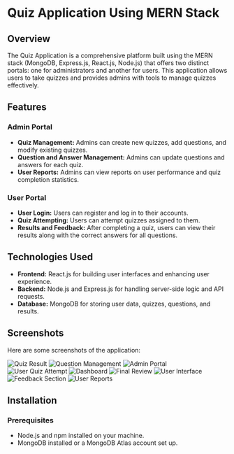 # Quiz Application Using MERN Stack

## Overview
The Quiz Application is a comprehensive platform built using the MERN stack (MongoDB, Express.js, React.js, Node.js) that offers two distinct portals: one for administrators and another for users. This application allows users to take quizzes and provides admins with tools to manage quizzes effectively.

## Features

### Admin Portal
- **Quiz Management:** Admins can create new quizzes, add questions, and modify existing quizzes.
- **Question and Answer Management:** Admins can update questions and answers for each quiz.
- **User Reports:** Admins can view reports on user performance and quiz completion statistics.

### User Portal
- **User Login:** Users can register and log in to their accounts.
- **Quiz Attempting:** Users can attempt quizzes assigned to them.
- **Results and Feedback:** After completing a quiz, users can view their results along with the correct answers for all questions.

## Technologies Used
- **Frontend:** React.js for building user interfaces and enhancing user experience.
- **Backend:** Node.js and Express.js for handling server-side logic and API requests.
- **Database:** MongoDB for storing user data, quizzes, questions, and results.

## Screenshots
Here are some screenshots of the application:

![Quiz Result](https://github.com/user-attachments/assets/7b373733-4f1b-4a00-b95e-dada74243bed)
![Question Management](https://github.com/user-attachments/assets/29cd1af1-9d07-44cd-8618-3976df5ed926)
![Admin Portal](https://github.com/user-attachments/assets/d1b701a7-159a-4d12-869a-0a84a206c23a)
![User Quiz Attempt](https://github.com/user-attachments/assets/cd2392de-4524-41fc-8da5-e10bf89b3fba)
![Dashboard](https://github.com/user-attachments/assets/ff9249d9-5317-4116-a6f6-339b592ad742)
![Final Review](https://github.com/user-attachments/assets/a3717800-3ff8-47ec-98d3-ab33edd0c862)
![User Interface](https://github.com/user-attachments/assets/eb8df382-a0e4-46a6-8b31-e3ce9554ad18)
![Feedback Section](https://github.com/user-attachments/assets/f1fa28f2-4e79-440e-b746-5bf8057ca2d5)
![User Reports](https://github.com/user-attachments/assets/44a054ed-6605-46d1-9f7c-b28cb485e1d2)

## Installation

### Prerequisites
- Node.js and npm installed on your machine.
- MongoDB installed or a MongoDB Atlas account set up.

